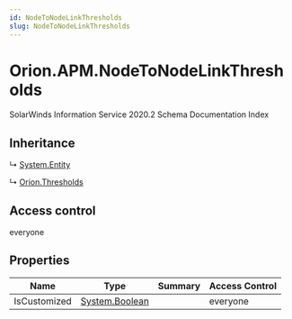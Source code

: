 ```yaml
---
id: NodeToNodeLinkThresholds
slug: NodeToNodeLinkThresholds
---
```


# Orion.APM.NodeToNodeLinkThresholds

SolarWinds Information Service 2020.2 Schema Documentation Index

## Inheritance

↳ [System.Entity](./../System/Entity)

↳ [Orion.Thresholds](./../Orion/Thresholds)

## Access control

everyone

## Properties

| Name | Type | Summary | Access Control |
| ------ | ------ | ------ | ------ |
| IsCustomized | [System.Boolean](https://docs.microsoft.com/en-us/dotnet/api/system.boolean) |  | everyone |

